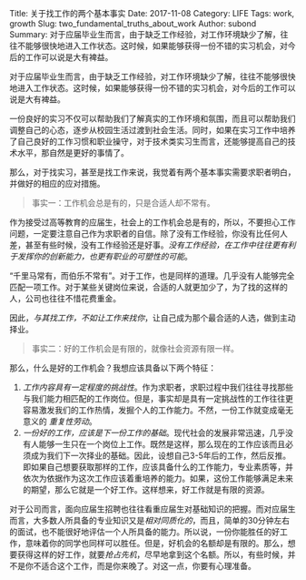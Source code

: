 Title: 关于找工作的两个基本事实
Date: 2017-11-08
Category: LIFE
Tags: work, growth
Slug: two_fundamental_truths_about_work
Author: subond
Summary: 对于应届毕业生而言，由于缺乏工作经验，对工作环境缺少了解，往往不能够很快地进入工作状态。这时候，如果能够获得一份不错的实习机会，对今后的工作可以说是大有裨益。

对于应届毕业生而言，由于缺乏工作经验，对工作环境缺少了解，往往不能够很快地进入工作状态。这时候，如果能够获得一份不错的实习机会，对今后的工作可以说是大有裨益。

一份良好的实习不仅可以帮助我们了解真实的工作环境和氛围，而且可以帮助我们调整自己的心态，逐步从校园生活过渡到社会生活。同时，如果在实习工作中培养了自己良好的工作习惯和职业操守，对于技术类实习生而言，还能够提高自己的技术水平，那自然是更好的事情了。

那么，对于找实习，甚至是找工作来说，我觉着有两个基本事实需要求职者明白，并做好的相应的应对措施。

> 事实一：工作机会总是有的，只是合适人却不常有。

作为接受过高等教育的应届生，社会上的工作机会总是有的，所以，不要担心工作问题，一定要注意自己作为求职者的自信。除了没有工作经验，你没有比任何人差，甚至有些时候，没有工作经验还是好事。*没有工作经验，在工作中往往更有利于发挥你的创新能力，也更有职业的可塑性的可能*。

“千里马常有，而伯乐不常有”。对于工作，也是同样的道理。几乎没有人能够完全匹配一项工作。对于某些关键岗位来说，合适的人就更加少了，为了找的这样的人，公司也往往不惜花费重金。

因此，*与其找工作，不如让工作来找你*，让自己成为那个最合适的人选，做到主动择业。

> 事实二：好的工作机会是有限的，就像社会资源有限一样。

那么，什么是好的工作机会？我想应该具备以下两个特征：

1. *工作内容具有一定程度的挑战性*。作为求职者，求职过程中我们往往寻找那些与我们能力相匹配的工作岗位。但是，事实却是具有一定挑战性的工作往往更容易激发我们的工作热情，发掘个人的工作能力。不然，一份工作就变成毫无意义的 *重复性劳动*。
2. *一份好的工作，应该是下一份工作的基础*。现代社会的发展非常迅速，几乎没有人能够一生只在一个岗位上工作。既然是这样，那么现在的工作应该而且必须成为我们下一次择业的基础。因此，设想自己3-5年后的工作，然后反推。即如果自己想要获取那样的工作，应该具备什么的工作能力，专业素质等，并依次为依据作为这次工作应该着重培养的能力。如果，这份工作能够满足未来的期望，那么它就是一个好工作。这样想来，好工作就是有限的资源。

对于公司而言，面向应届生招聘也往往看重应届生对基础知识的把握。而对应届生而言，大多数人所具备的专业知识又是*相对同质化的*，而且，简单的30分钟左右的面试，也不能很好地评估一个人所具备的能力。所以说，一份你能胜任的好工作，意味着你的同学也同样可以胜任。但是，好机会的名额却是有限的。那么，想要获得这样的好工作，就要*抢占先机*，尽早地拿到这个名额。所以，有些时候，并不是你不适合这个工作，而是你来晚了。对这一点，你要有心理准备。
